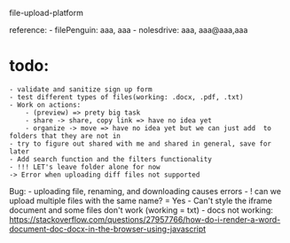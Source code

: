 file-upload-platform

reference:
    - filePenguin: aaa, aaa
    - nolesdrive: aaa, aaa@aaa,aaa
# todo:
    - validate and sanitize sign up form
    - test different types of files(working: .docx, .pdf, .txt)
    - Work on actions:
        - (preview) => prety big task 
        - share -> share, copy link => have no idea yet
        - organize -> move => have no idea yet but we can just add  to folders that they are not in
    - try to figure out shared with me and shared in general, save for later
    - Add search function and the filters functionality
    - !!! LET's leave folder alone for now
    -> Error when uploading diff files not supported
Bug: 
    - uploading file, renaming, and downloading causes errors
    - ! can we upload multiple files with the same name? = Yes
    - Can't style the iframe document and some files don't work (working = txt)
        - docs not working: https://stackoverflow.com/questions/27957766/how-do-i-render-a-word-document-doc-docx-in-the-browser-using-javascript